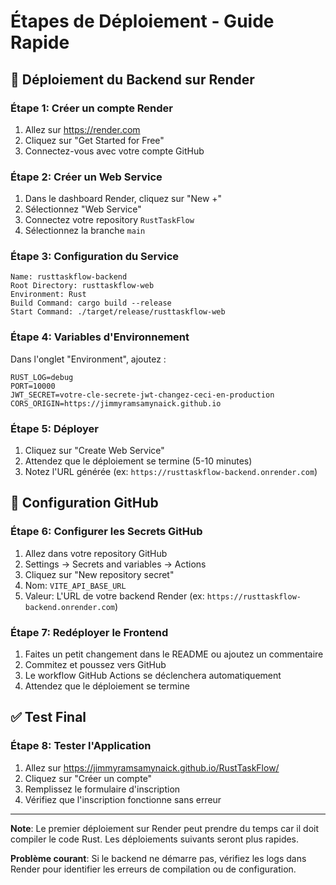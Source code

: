 # Étapes de Déploiement - Guide Rapide

## 🚀 Déploiement du Backend sur Render

### Étape 1: Créer un compte Render
1. Allez sur https://render.com
2. Cliquez sur "Get Started for Free"
3. Connectez-vous avec votre compte GitHub

### Étape 2: Créer un Web Service
1. Dans le dashboard Render, cliquez sur "New +"
2. Sélectionnez "Web Service"
3. Connectez votre repository `RustTaskFlow`
4. Sélectionnez la branche `main`

### Étape 3: Configuration du Service
```
Name: rusttaskflow-backend
Root Directory: rusttaskflow-web
Environment: Rust
Build Command: cargo build --release
Start Command: ./target/release/rusttaskflow-web
```

### Étape 4: Variables d'Environnement
Dans l'onglet "Environment", ajoutez :
```
RUST_LOG=debug
PORT=10000
JWT_SECRET=votre-cle-secrete-jwt-changez-ceci-en-production
CORS_ORIGIN=https://jimmyramsamynaick.github.io
```

### Étape 5: Déployer
1. Cliquez sur "Create Web Service"
2. Attendez que le déploiement se termine (5-10 minutes)
3. Notez l'URL générée (ex: `https://rusttaskflow-backend.onrender.com`)

## 🔧 Configuration GitHub

### Étape 6: Configurer les Secrets GitHub
1. Allez dans votre repository GitHub
2. Settings → Secrets and variables → Actions
3. Cliquez sur "New repository secret"
4. Nom: `VITE_API_BASE_URL`
5. Valeur: L'URL de votre backend Render (ex: `https://rusttaskflow-backend.onrender.com`)

### Étape 7: Redéployer le Frontend
1. Faites un petit changement dans le README ou ajoutez un commentaire
2. Commitez et poussez vers GitHub
3. Le workflow GitHub Actions se déclenchera automatiquement
4. Attendez que le déploiement se termine

## ✅ Test Final

### Étape 8: Tester l'Application
1. Allez sur https://jimmyramsamynaick.github.io/RustTaskFlow/
2. Cliquez sur "Créer un compte"
3. Remplissez le formulaire d'inscription
4. Vérifiez que l'inscription fonctionne sans erreur

---

**Note**: Le premier déploiement sur Render peut prendre du temps car il doit compiler le code Rust. Les déploiements suivants seront plus rapides.

**Problème courant**: Si le backend ne démarre pas, vérifiez les logs dans Render pour identifier les erreurs de compilation ou de configuration.